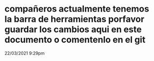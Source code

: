 #  compañeros actualmente tenemos la barra de herramientas porfavor guardar los cambios aqui en este documento o comentenlo en el git
22/03/2021 9:29pm
